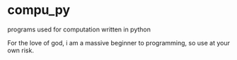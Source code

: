 # compu_py
programs used for computation written in python

For the love of god, i am a massive beginner to programming, so use at your own risk.
